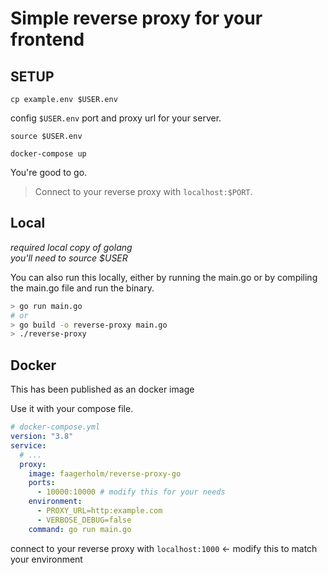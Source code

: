# Simple reverse proxy for your frontend

## SETUP

`cp example.env $USER.env`

config `$USER.env` port and proxy url for your server.

`source $USER.env`

`docker-compose up` 

You're good to go.

> Connect to your reverse proxy with `localhost:$PORT`.

## Local 

*required local copy of golang*  
*you'll need to source $USER*  

You can also run this locally, either by running the main.go or by compiling the main.go file and run the binary.

```bash
> go run main.go
# or
> go build -o reverse-proxy main.go
> ./reverse-proxy
```

## Docker
This has been published as an docker image

Use it with your compose file.

```yml
# docker-compose.yml
version: "3.8"
service:
  # ...
  proxy:
    image: faagerholm/reverse-proxy-go
    ports:
      - 10000:10000 # modify this for your needs
    environment:
      - PROXY_URL=http:example.com
      - VERBOSE_DEBUG=false
    command: go run main.go
```
connect to your reverse proxy with `localhost:1000` <- modify this to match your environment